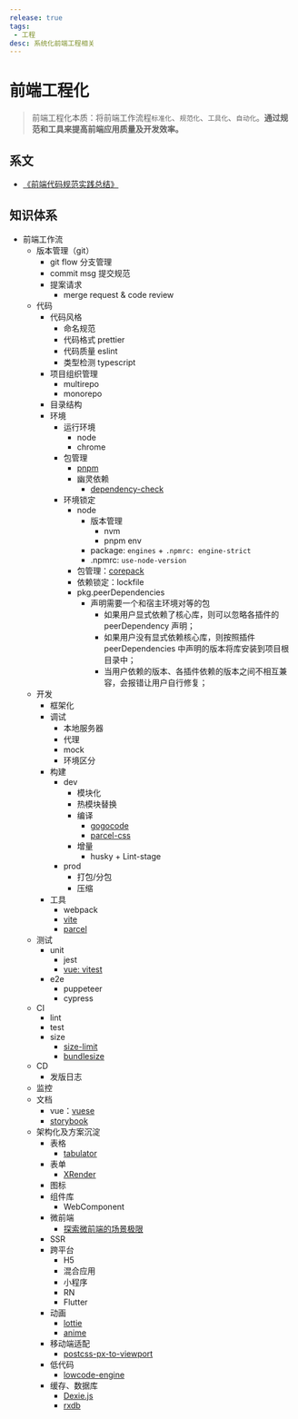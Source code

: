 ```yaml
---
release: true
tags:
 - 工程
desc: 系统化前端工程相关
---
```


# 前端工程化

> 前端工程化本质：将前端工作流程`标准化`、`规范化`、`工具化`、`自动化`。**通过规范和工具来提高前端应用质量及开发效率。**

## 系文

- [《前端代码规范实践总结》](./前端代码规范实践总结.md)

## 知识体系

- 前端工作流
  - 版本管理（git）
    - git flow 分支管理
    - commit msg 提交规范
    - 提案请求
      - merge request & code review
  - 代码
    - 代码风格
      - 命名规范
      - 代码格式 prettier
      - 代码质量 eslint
      - 类型检测 typescript
    - 项目组织管理
      - multirepo
      - monorepo
    - 目录结构
    - 环境
      - 运行环境
        - node
        - chrome
      - 包管理
        - [pnpm](./pnpm.md)
        - 幽灵依赖 
          - [dependency-check](https://github.com/dependency-check-team/dependency-check)
      - 环境锁定
        - node
          - 版本管理
            - nvm
            - pnpm env
          - package: `engines` + `.npmrc: engine-strict`
          - .npmrc: `use-node-version`
        - 包管理：[corepack](https://github.com/nodejs/corepack)
        - 依赖锁定：lockfile
        - pkg.peerDependencies
          - 声明需要一个和宿主环境对等的包
            - 如果用户显式依赖了核心库，则可以忽略各插件的 peerDependency 声明；
            - 如果用户没有显式依赖核心库，则按照插件 peerDependencies 中声明的版本将库安装到项目根目录中；
            - 当用户依赖的版本、各插件依赖的版本之间不相互兼容，会报错让用户自行修复；
  - 开发
    - 框架化
    - 调试
      - 本地服务器
      - 代理
      - mock
      - 环境区分
    - 构建
      - dev
        - 模块化
        - 热模块替换
        - 编译
          - [gogocode](https://github.com/thx/gogocode)
          - [parcel-css](https://github.com/parcel-bundler/parcel-css)
        - 增量
          - husky + Lint-stage
      - prod
        - 打包/分包
        - 压缩
    - 工具
      - webpack
      - [vite](https://github.com/vitejs/vite)
      - [parcel](https://parceljs.org/)
  - 测试
    - unit
      - jest
      - [vue: vitest](https://cn.vitest.dev/)
    - e2e
      - puppeteer
      - cypress
  - CI
    - lint
    - test
    - size
      - [size-limit](https://github.com/ai/size-limit)
      - [bundlesize](https://github.com/siddharthkp/bundlesize)
  - CD
    - 发版日志
  - 监控
  - 文档
    - vue：[vuese](https://github.com/vuese/vuese)
    - [storybook](https://github.com/storybookjs/storybook)
  - 架构化及方案沉淀
    - 表格
      - [tabulator](https://github.com/olifolkerd/tabulator)
    - 表单
      - [XRender](https://x-render.gitee.io/)
    - 图标
    - 组件库
      - WebComponent
    - 微前端
      - [探索微前端的场景极限](https://mp.weixin.qq.com/s/YkUUQX1m-KzjkLVWwOxxxg)
    - SSR
    - 跨平台
      - H5 
      - 混合应用
      - 小程序
      - RN
      - Flutter
    - 动画
      - [lottie](https://github.com/airbnb/lottie) 
      - [anime](https://github.com/juliangarnier/anime/)
    - 移动端适配
      - [postcss-px-to-viewport](https://github.com/evrone/postcss-px-to-viewport)
    - 低代码
      - [lowcode-engine](https://github.com/alibaba/lowcode-engine)
    - 缓存、数据库
      - [Dexie.js](https://github.com/dexie/Dexie.js)
      - [rxdb](https://rxdb.info/)
 